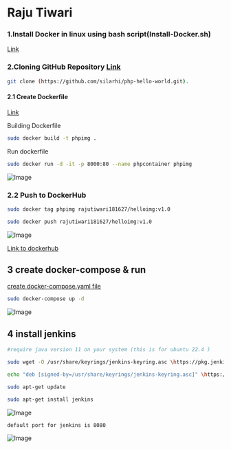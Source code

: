 # Raju Tiwari

### 1.Install Docker in linux using bash script(Install-Docker.sh)

[Link]()

### 2.Cloning GitHub Repository [Link]((https://github.com/silarhi/php-hello-world.git).)

```bash
git clone (https://github.com/silarhi/php-hello-world.git).

```
#### 2.1 Create Dockerfile
[Link]()

Building Dockerfile
```bash
sudo docker build -t phpimg .
```
Run dockerfile
```bash
sudo docker run -d -it -p 8000:80 --name phpcontainer phpimg
```
![Image]()

### 2.2 Push to DockerHub


```bash 
sudo docker tag phpimg rajutiwari181627/helloimg:v1.0

sudo docker push rajutiwari181627/helloimg:v1.0
```

![Image]()

[Link to dockerhub](https://hub.docker.com/r/rajutiwari181627/helloimg)


##  3 create docker-compose & run 

[create docker-compose.yaml file]()

```bash
sudo docker-compose up -d
```

![Image]()

## 4 install jenkins 

```bash 
#require java version 11 on your system (this is for ubuntu 22.4 )

sudo wget -O /usr/share/keyrings/jenkins-keyring.asc \https://pkg.jenkins.io/debian-stable/jenkins.io-2023.key

echo "deb [signed-by=/usr/share/keyrings/jenkins-keyring.asc]" \https://pkg.jenkins.io/debian-stable binary/ | sudo tee \/etc/apt/sources.list.d/jenkins.list > /dev/null

sudo apt-get update

sudo apt-get install jenkins
```
![Image]()
```bash 
default port for jenkins is 8080
```
![Image]()